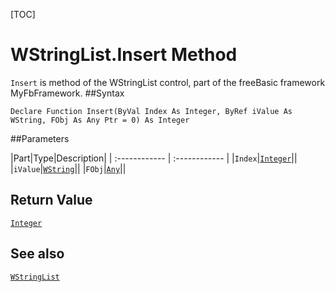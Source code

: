 [TOC]
# WStringList.Insert Method

`Insert` is method of the WStringList control, part of the freeBasic framework MyFbFramework.
##Syntax
```freeBasic
Declare Function Insert(ByVal Index As Integer, ByRef iValue As WString, FObj As Any Ptr = 0) As Integer
```

##Parameters

|Part|Type|Description|
| :------------ | :------------ |
|`Index`|[`Integer`]("https://www.freebasic.net/wiki/KeyPgInteger")||
|`iValue`|[`WString`]("https://www.freebasic.net/wiki/KeyPgWString")||
|`FObj`|[`Any`]("https://www.freebasic.net/wiki/KeyPgAny")||

## Return Value
[`Integer`]("https://www.freebasic.net/wiki/KeyPgInteger")
## See also
[`WStringList`](WStringList.md)
